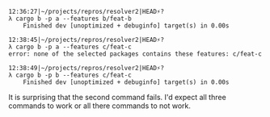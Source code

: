 ```
12:36:27|~/projects/repros/resolver2|HEAD⚡?
λ cargo b -p a --features b/feat-b
    Finished dev [unoptimized + debuginfo] target(s) in 0.00s

12:38:45|~/projects/repros/resolver2|HEAD⚡?
λ cargo b -p a --features c/feat-c
error: none of the selected packages contains these features: c/feat-c

12:38:49|~/projects/repros/resolver2|HEAD⚡?
λ cargo b -p b --features c/feat-c
    Finished dev [unoptimized + debuginfo] target(s) in 0.00s
```

It is surprising that the second command fails.
I'd expect all three commands to work or all there commands to not work.
